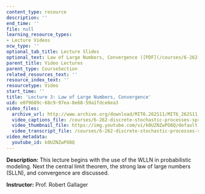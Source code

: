 ```yaml
---
content_type: resource
description: ''
end_time: ''
file: null
learning_resource_types:
- Lecture Videos
ocw_type: ''
optional_tab_title: Lecture Slides
optional_text: Law of Large Numbers, Convergence ([PDF](/courses/6-262-discrete-stochastic-processes-spring-2011/resources/mit6_262s11_lec03))
parent_title: Video Lectures
parent_type: CourseSection
related_resources_text: ''
resource_index_text: ''
resourcetype: Video
start_time: ''
title: 'Lecture 3: Law of Large Numbers, Convergence'
uid: e0f9689c-68c9-97ea-8e68-59a1fdce6ea3
video_files:
  archive_url: http://www.archive.org/download/MIT6.262S11/MIT6_262S11_lec03_300k.mp4
  video_captions_file: /courses/6-262-discrete-stochastic-processes-spring-2011/2cc7467fef6856e988c3712cf5d3a846_k0UZNZwPO8Q.vtt
  video_thumbnail_file: https://img.youtube.com/vi/k0UZNZwPO8Q/default.jpg
  video_transcript_file: /courses/6-262-discrete-stochastic-processes-spring-2011/9f76a4ed2a5f3e5ceb7b4ceeb2a63754_k0UZNZwPO8Q.pdf
video_metadata:
  youtube_id: k0UZNZwPO8Q
---
```


**Description:** This lecture begins with the use of the WLLN in probabilistic modeling. Next the central limit theorem, the strong law of large numbers (SLLN), and convergence are discussed.

**Instructor:** Prof. Robert Gallager



